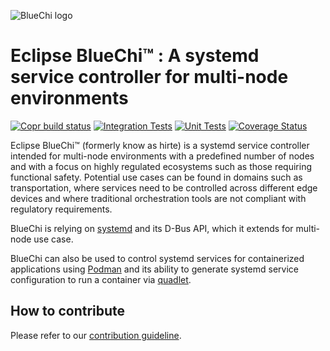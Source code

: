 <!-- markdownlint-disable-file MD041 -->
![BlueChi logo](https://raw.githubusercontent.com/eclipse-bluechi/bluechi/main/logo/bluechi-logo-horiz.png)

# Eclipse BlueChi&trade; : A systemd service controller for multi-node environments

[![Copr build status](https://copr.fedorainfracloud.org/coprs/g/centos-automotive-sig/bluechi-snapshot/package/bluechi/status_image/last_build.png)](https://copr.fedorainfracloud.org/coprs/g/centos-automotive-sig/bluechi-snapshot/package/bluechi/)
[![Integration Tests](https://github.com/eclipse-bluechi/bluechi/actions/workflows/integration-tests.yml/badge.svg?branch=main)](https://github.com/eclipse-bluechi/bluechi/actions/workflows/integration-tests.yml)
[![Unit Tests](https://github.com/eclipse-bluechi/bluechi/actions/workflows/unit-tests.yml/badge.svg?branch=main)](https://github.com/eclipse-bluechi/bluechi/actions/workflows/unit-tests.yml)
[![Coverage Status](https://coveralls.io/repos/github/eclipse-bluechi/bluechi/badge.svg?branch=main)](https://coveralls.io/github/eclipse-bluechi/bluechi?branch=main)

Eclipse BlueChi&trade; (formerly know as hirte) is a systemd service controller intended for
multi-node environments with a predefined number of nodes and with a focus on
highly regulated ecosystems such as those requiring functional safety.
Potential use cases can be found in domains such as transportation, where
services need to be controlled across different edge devices and where
traditional orchestration tools are not compliant with regulatory requirements.

BlueChi is relying on [systemd](https://github.com/systemd/systemd) and its D-Bus
API, which it extends for multi-node use case.

BlueChi can also be used to control systemd services for containerized applications
using [Podman](https://github.com/containers/podman/) and its ability
to generate systemd service configuration to run a container via
[quadlet](https://www.redhat.com/sysadmin/quadlet-podman).

## How to contribute

Please refer to our [contribution guideline](./CONTRIBUTING.md).
